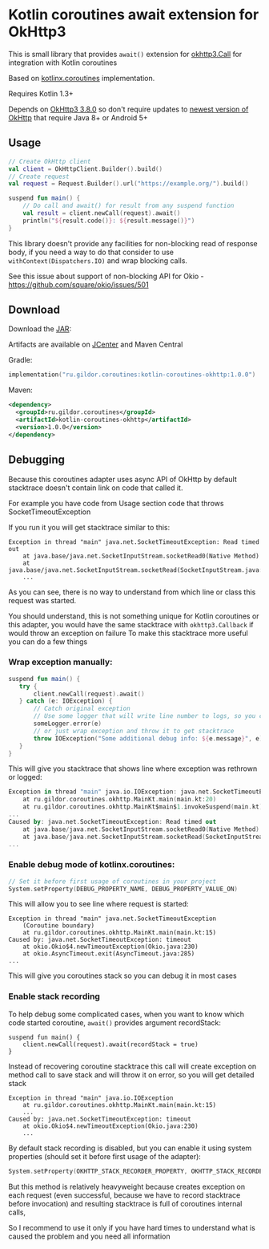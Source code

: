# Kotlin coroutines await extension for OkHttp3

This is small library that provides `await()` extension for [okhttp3.Call](https://square.github.io/okhttp/3.x/okhttp/okhttp3/Call.html) for integration with Kotlin coroutines

Based on [kotlinx.coroutines](https://github.com/Kotlin/kotlinx.coroutines) implementation.

Requires Kotlin 1.3+

Depends on [OkHttp3 3.8.0](https://github.com/square/okhttp/blob/master/CHANGELOG.md#version-380) so don't require updates to [newest version of OkHttp](https://github.com/square/okhttp/blob/master/CHANGELOG.md#version-3130) that require Java 8+ or Android 5+

## Usage

```kotlin
// Create OkHttp client
val client = OkHttpClient.Builder().build()
// Create request 
val request = Request.Builder().url("https://example.org/").build()

suspend fun main() {
    // Do call and await() for result from any suspend function
    val result = client.newCall(request).await()
    println("${result.code()}: ${result.message()}")
}
```

This library doesn't provide any facilities for non-blocking read of response body,
if you need a way to do that consider to use `withContext(Dispatchers.IO)` and wrap blocking calls.

See this issue about support of non-blocking API for Okio - https://github.com/square/okio/issues/501

## Download

Download the [JAR](https://bintray.com/gildor/maven/kotlin-coroutines-okhttp#files/ru/gildor/coroutines/kotlin-coroutines-okhttp):

Artifacts are available on [JCenter](https://bintray.com/gildor/maven/kotlin-coroutines-okhttp) and Maven Central

Gradle:

```kotlin
implementation("ru.gildor.coroutines:kotlin-coroutines-okhttp:1.0.0")
```

Maven:

```xml
<dependency>
  <groupId>ru.gildor.coroutines</groupId>
  <artifactId>kotlin-coroutines-okhttp</artifactId>
  <version>1.0.0</version>
</dependency>
```

## Debugging

Because this coroutines adapter uses async API of OkHttp by default 
stacktrace doesn't contain link on code that called it.

For example you have code from Usage section code that throws SocketTimeoutException

If you run it you will get stacktrace similar to this:

```
Exception in thread "main" java.net.SocketTimeoutException: Read timed out
	at java.base/java.net.SocketInputStream.socketRead0(Native Method)
	at java.base/java.net.SocketInputStream.socketRead(SocketInputStream.java:116)
	...
```

As you can see, there is no way to understand from which line or class this request was started.
 
You should understand, this is not something unique for Kotlin coroutines or this adapter,
you would have the same stacktrace with `okhttp3.Callback` if would throw an exception on failure
To make this stacktrace more useful you can do a few things

### Wrap exception manually:
```kotlin
suspend fun main() {
   try {
       client.newCall(request).await()
   } catch (e: IOException) {
       // Catch original exception
       // Use some logger that will write line number to logs, so you can find the source of exception
       someLogger.error(e)
       // or just wrap exception and throw it to get stacktrace
       throw IOException("Some additional debug info: ${e.message}", e)
   }
}
```

This will give you stacktrace that shows line where exception was rethrown or logged:
```kotlin
Exception in thread "main" java.io.IOException: java.net.SocketTimeoutException: Read timed out
    at ru.gildor.coroutines.okhttp.MainKt.main(main.kt:20)
    at ru.gildor.coroutines.okhttp.MainKt$main$1.invokeSuspend(main.kt)
...
Caused by: java.net.SocketTimeoutException: Read timed out
    at java.base/java.net.SocketInputStream.socketRead0(Native Method)
    at java.base/java.net.SocketInputStream.socketRead(SocketInputStream.java:116)
...
```
    
### Enable debug mode of kotlinx.coroutines:

```kotlin
// Set it before first usage of coroutines in your project
System.setProperty(DEBUG_PROPERTY_NAME, DEBUG_PROPERTY_VALUE_ON)
```

This will allow you to see line where request is started:

```
Exception in thread "main" java.net.SocketTimeoutException
    (Coroutine boundary)
    at ru.gildor.coroutines.okhttp.MainKt.main(main.kt:15)
Caused by: java.net.SocketTimeoutException: timeout
    at okio.Okio$4.newTimeoutException(Okio.java:230)
    at okio.AsyncTimeout.exit(AsyncTimeout.java:285)
...
```

This will give you coroutines stack so you can debug it in most cases
    
### Enable stack recording

To help debug some complicated cases, 
when you want to know which code started coroutine, 
`await()` provides argument recordStack:

```kotin
suspend fun main() {
    client.newCall(request).await(recordStack = true)
}
```

Instead of recovering coroutine stacktrace this call will create exception on method call to save stack
and will throw it on error, so you will get detailed stack 

```
Exception in thread "main" java.io.IOException
	at ru.gildor.coroutines.okhttp.MainKt.main(main.kt:15)
	...
Caused by: java.net.SocketTimeoutException: timeout
	at okio.Okio$4.newTimeoutException(Okio.java:230)
	...
```

By default stack recording is disabled, but you can enable it using system properties
(should set it before first usage of the adapter):

```kotlin
System.setProperty(OKHTTP_STACK_RECORDER_PROPERTY, OKHTTP_STACK_RECORDER_ON)
```

But this method is relatively heavyweight because creates exception on each request 
(even successful, because we have to record stacktrace before invocation) 
and resulting stacktrace is full of coroutines internal calls, 

So I recommend to use it only if you have hard times to understand what is caused the problem and you need all information